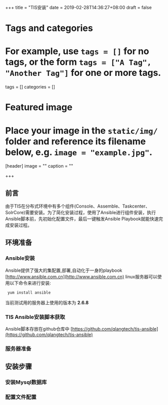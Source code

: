 +++
title = "TIS安装"
date = 2019-02-28T14:36:27+08:00
draft = false

# Tags and categories
# For example, use `tags = []` for no tags, or the form `tags = ["A Tag", "Another Tag"]` for one or more tags.
tags = []
categories = []

# Featured image
# Place your image in the `static/img/` folder and reference its filename below, e.g. `image = "example.jpg"`.
[header]
image = ""
caption = ""

+++
## 前言

 由于TIS在分布式环境中有多个组件(Console、Assemble、Taskcenter、SolrCore)需要安装。为了简化安装过程，使用了Ansible进行组件安装，执行Ansible脚本前，先初始化配置文件，最后一键触发Ansible Playbook就能快速完成安装过程。

## 环境准备

### Ansible安装

Ansible提供了强大的集配置,部署,自动化于一身的playbook [http://www.ansible.com.cn](http://www.ansible.com.cn)
linux服务器可以使用以下命令来进行安装:

```shell
 yum install ansible
```
当前测试用的服务器上使用的版本为 **2.6.8**
### TIS Ansible安装脚本获取

Ansible脚本存放在github仓库中 [https://github.com/qlangtech/tis-ansible](https://github.com/qlangtech/tis-ansible)

### 服务器准备

## 安装步骤

### 安装Mysql数据库

### 配置文件配置

### 
